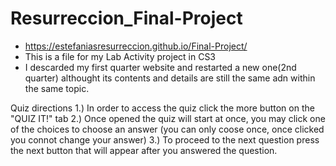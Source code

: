 # Resurreccion_Final-Project
- https://estefaniasresurreccion.github.io/Final-Project/
- This is a file for my Lab Activity project in CS3
- I descarded my first quarter website and restarted a new one(2nd quarter) althought its contents and details are still the same adn within the same topic.

Quiz directions
1.) In order to access the quiz click the more button on the "QUIZ IT!" tab
2.) Once opened the quiz will start at once, you may click one of the choices to choose an answer (you can only coose once, once clicked you connot change your answer)
3.) To proceed to the next question press the next button that will appear after you answered the question.
